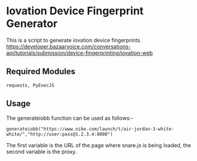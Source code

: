 # Iovation Device Fingerprint Generator

This is a script to generate iovation device fingerprints. https://developer.bazaarvoice.com/conversations-api/tutorials/submission/device-fingerprinting/iovation-web

## Required Modules

```
requests, PyExecJS
```

## Usage

The generateiobb function can be used as follows:-

```
generateiobb("https://www.nike.com/launch/t/air-jordan-3-white-white/","http://user:pass@1.2.3.4:8080")
```

The first variable is the URL of the page where snare.js is being loaded, the second variable is the proxy.